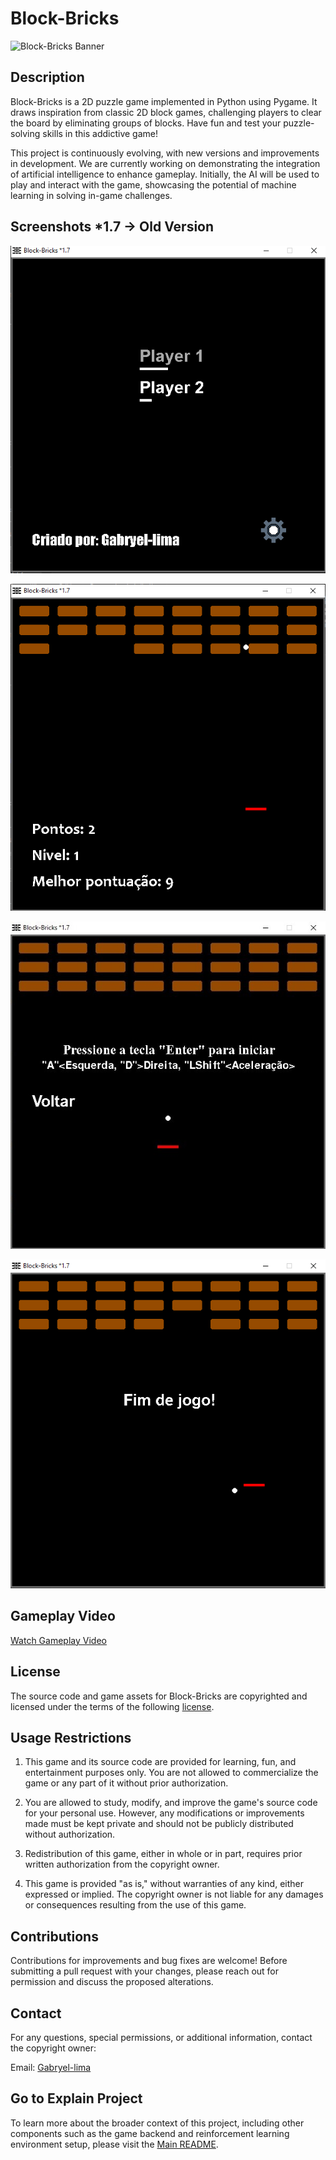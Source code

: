 # Block-Bricks

![Block-Bricks Banner](assets/imgs/logo.png)

## Description

Block-Bricks is a 2D puzzle game implemented in Python using Pygame. It draws inspiration from classic 2D block games, challenging players to clear the board by eliminating groups of blocks. Have fun and test your puzzle-solving skills in this addictive game!

This project is continuously evolving, with new versions and improvements in development. We are currently working on demonstrating the integration of artificial intelligence to enhance gameplay. Initially, the AI will be used to play and interact with the game, showcasing the potential of machine learning in solving in-game challenges.

## Screenshots *1.7 -> Old Version

![](/assets/imgs/init.png)

![](/assets/imgs/game.png) 

![](/assets/imgs/in-game.png) 

![](/assets/imgs/game-over.png) 

## Gameplay Video

[Watch Gameplay Video](https://youtube.com/shorts/uduFYOvi9fA)

## License

The source code and game assets for Block-Bricks are copyrighted and licensed under the terms of the following [license](https://github.com/Gabryel-lima/Block-Bricks/blob/master/LICENSE).

## Usage Restrictions

1. This game and its source code are provided for learning, fun, and entertainment purposes only. You are not allowed to commercialize the game or any part of it without prior authorization.

2. You are allowed to study, modify, and improve the game's source code for your personal use. However, any modifications or improvements made must be kept private and should not be publicly distributed without authorization.

3. Redistribution of this game, either in whole or in part, requires prior written authorization from the copyright owner.

4. This game is provided "as is," without warranties of any kind, either expressed or implied. The copyright owner is not liable for any damages or consequences resulting from the use of this game.

## Contributions

Contributions for improvements and bug fixes are welcome! Before submitting a pull request with your changes, please reach out for permission and discuss the proposed alterations.


## Contact

For any questions, special permissions, or additional information, contact the copyright owner:

Email: [Gabryel-lima](mailto:gabbryellimasi@gmail.com)

## Go to Explain Project

To learn more about the broader context of this project, including other components such as the game backend and reinforcement learning environment setup, please visit the [Main README](./Block-Bricks.md).
